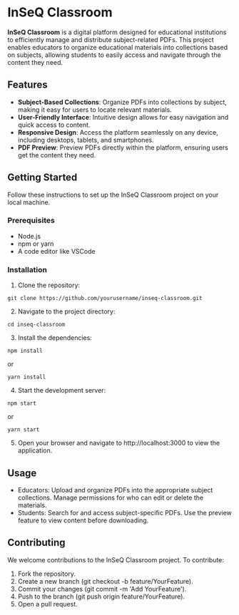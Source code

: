# InSeQ Classroom

**InSeQ Classroom** is a digital platform designed for educational institutions to efficiently manage and distribute subject-related PDFs. This project enables educators to organize educational materials into collections based on subjects, allowing students to easily access and navigate through the content they need.

## Features

- **Subject-Based Collections**: Organize PDFs into collections by subject, making it easy for users to locate relevant materials.
- **User-Friendly Interface**: Intuitive design allows for easy navigation and quick access to content.
- **Responsive Design**: Access the platform seamlessly on any device, including desktops, tablets, and smartphones.
- **PDF Preview**: Preview PDFs directly within the platform, ensuring users get the content they need.

## Getting Started

Follow these instructions to set up the InSeQ Classroom project on your local machine.

### Prerequisites

- Node.js
- npm or yarn
- A code editor like VSCode

### Installation

1. Clone the repository:

```git clone https://github.com/yourusername/inseq-classroom.git```

2. Navigate to the project directory:

```cd inseq-classroom```

3. Install the dependencies:


```npm install```

or

```yarn install```

4. Start the development server:

```npm start```

or

```yarn start```

5. Open your browser and navigate to http://localhost:3000 to view the application.

## Usage
- Educators: Upload and organize PDFs into the appropriate subject collections. Manage permissions for who can edit or delete the materials.
- Students: Search for and access subject-specific PDFs. Use the preview feature to view content before downloading.

## Contributing
We welcome contributions to the InSeQ Classroom project. To contribute:

1. Fork the repository.
2. Create a new branch (git checkout -b feature/YourFeature).
3. Commit your changes (git commit -m 'Add YourFeature').
4. Push to the branch (git push origin feature/YourFeature).
5. Open a pull request.